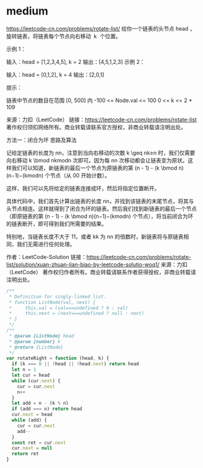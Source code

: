# medium

https://leetcode-cn.com/problems/rotate-list/
给你一个链表的头节点 head ，旋转链表，将链表每个节点向右移动  k  个位置。

示例 1：

输入：head = [1,2,3,4,5], k = 2
输出：[4,5,1,2,3]
示例 2：

输入：head = [0,1,2], k = 4
输出：[2,0,1]

提示：

链表中节点的数目在范围 [0, 500] 内
-100 <= Node.val <= 100
0 <= k <= 2 \* 109

来源：力扣（LeetCode）
链接：https://leetcode-cn.com/problems/rotate-list
著作权归领扣网络所有。商业转载请联系官方授权，非商业转载请注明出处。

方法一：闭合为环
思路及算法

记给定链表的长度为 nn，注意到当向右移动的次数 k \geq nk≥n 时，我们仅需要向右移动 k \bmod nkmodn 次即可。因为每 nn 次移动都会让链表变为原状。这样我们可以知道，新链表的最后一个节点为原链表的第 (n - 1) - (k \bmod n)(n−1)−(kmodn) 个节点（从 00 开始计数）。

这样，我们可以先将给定的链表连接成环，然后将指定位置断开。

具体代码中，我们首先计算出链表的长度 nn，并找到该链表的末尾节点，将其与头节点相连。这样就得到了闭合为环的链表。然后我们找到新链表的最后一个节点（即原链表的第 (n - 1) - (k \bmod n)(n−1)−(kmodn) 个节点），将当前闭合为环的链表断开，即可得到我们所需要的结果。

特别地，当链表长度不大于 11，或者 kk 为 nn 的倍数时，新链表将与原链表相同，我们无需进行任何处理。

作者：LeetCode-Solution
链接：https://leetcode-cn.com/problems/rotate-list/solution/xuan-zhuan-lian-biao-by-leetcode-solutio-woq1/
来源：力扣（LeetCode）
著作权归作者所有。商业转载请联系作者获得授权，非商业转载请注明出处。

```js
/**
 * Definition for singly-linked list.
 * function ListNode(val, next) {
 *     this.val = (val===undefined ? 0 : val)
 *     this.next = (next===undefined ? null : next)
 * }
 */
/**
 * @param {ListNode} head
 * @param {number} k
 * @return {ListNode}
 */
var rotateRight = function (head, k) {
  if (k === 0 || !head || !head.next) return head
  let n = 1
  let cur = head
  while (cur.next) {
    cur = cur.next
    n++
  }
  let add = n - (k % n)
  if (add === n) return head
  cur.next = head
  while (add) {
    cur = cur.next
    add--
  }
  const ret = cur.next
  cur.next = null
  return ret
}
```
